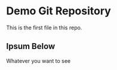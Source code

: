 # Demo Git Repository

This is the first file in this repo.

## Ipsum Below

Whatever you want to see